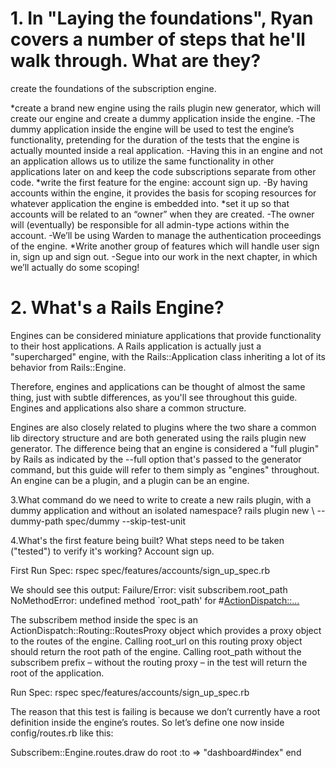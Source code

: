 # 1. In "Laying the foundations", Ryan covers a number of steps that he'll walk through. What are they?
create the foundations of the subscription engine.

*create a brand new engine using the rails plugin new generator, which will create our engine and create a dummy application inside the engine. 
	-The dummy application inside the engine will be used to test the engine’s functionality, pretending for the duration of the tests that the engine is actually mounted inside a 	real application.
	-Having this in an engine and not an application allows us to utilize the same functionality in other applications later on and keep the code subscriptions separate from other 	code.
*write the first feature for the engine: account sign up. 
	-By having accounts within the engine, it provides the basis for scoping resources for whatever application the engine is embedded into.
*set it up so that accounts will be related to an “owner” when they are created.
	-The owner will (eventually) be responsible for all admin-type actions within the account. 
	-We’ll be using Warden to manage the authentication proceedings of the engine.
*Write another group of features which will handle user sign in, sign up and sign out.
	-Segue into our work in the next chapter, in which we’ll actually do some scoping!

# 2. What's a Rails Engine?

Engines can be considered miniature applications that provide functionality to their host applications. A Rails application is actually just a "supercharged" engine, with the Rails::Application class inheriting a lot of its behavior from Rails::Engine.

Therefore, engines and applications can be thought of almost the same thing, just with subtle differences, as you'll see throughout this guide. Engines and applications also share a common structure.

Engines are also closely related to plugins where the two share a common lib directory structure and are both generated using the rails plugin new generator. The difference being that an engine is considered a "full plugin" by Rails as indicated by the --full option that's passed to the generator command, but this guide will refer to them simply as "engines" throughout. An engine can be a plugin, and a plugin can be an engine.

3.What command do we need to write to create a new rails plugin, with a dummy application and without an isolated namespace?
rails plugin new <name of plugin> \ --dummy-path spec/dummy --skip-test-unit

4.What's the first feature being built? What steps need to be taken ("tested") to verify it's working?
Account sign up.

First Run Spec: rspec spec/features/accounts/sign_up_spec.rb 

We should see this output:
Failure/Error: visit subscribem.root_path 
NoMethodError:
  undefined method `root_path' for #<ActionDispatch::...>

The subscribem method inside the spec is an ActionDispatch::Routing::RoutesProxy object which provides a proxy object to the routes of the engine. Calling root_url on this routing proxy object should return the root path of the engine. Calling root_path without the subscribem prefix – without the routing proxy – in the test will return the root of the application.

Run Spec: rspec spec/features/accounts/sign_up_spec.rb 

The reason that this test is failing is because we don’t currently have a root definition inside the engine’s routes. So let’s define one now inside config/routes.rb like this:

Subscribem::Engine.routes.draw do 
root :to => "dashboard#index"
end
